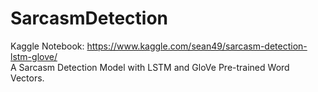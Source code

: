 # SarcasmDetection
Kaggle Notebook: https://www.kaggle.com/sean49/sarcasm-detection-lstm-glove/ \
A Sarcasm Detection Model with LSTM and GloVe Pre-trained Word Vectors.
